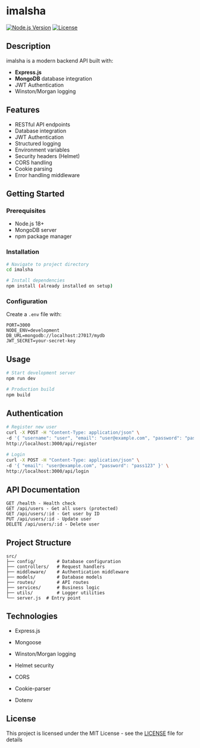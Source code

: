 # imalsha

[![Node.js Version](https://img.shields.io/badge/Node.js-18.x-green)](https://nodejs.org/)
[![License](https://img.shields.io/badge/License-MIT-blue)](LICENSE)

## Description
imalsha is a modern backend API built with:
- **Express.js** 
- **MongoDB** database integration
- JWT Authentication
- Winston/Morgan logging

## Features
- RESTful API endpoints
- Database integration
- JWT Authentication
- Structured logging
- Environment variables
- Security headers (Helmet)
- CORS handling
- Cookie parsing
- Error handling middleware

## Getting Started

### Prerequisites
- Node.js 18+
- MongoDB server
- npm package manager

### Installation
```bash
# Navigate to project directory
cd imalsha

# Install dependencies
npm install (already installed on setup)
```

### Configuration
Create a `.env` file with:
```env
PORT=3000
NODE_ENV=development
DB_URL=mongodb://localhost:27017/mydb
JWT_SECRET=your-secret-key
```

## Usage
```bash
# Start development server
npm run dev

# Production build 
npm build
```

## Authentication
```bash
# Register new user
curl -X POST -H "Content-Type: application/json" \
-d '{ "username": "user", "email": "user@example.com", "password": "pass123" }' \
http://localhost:3000/api/register

# Login
curl -X POST -H "Content-Type: application/json" \
-d '{ "email": "user@example.com", "password": "pass123" }' \
http://localhost:3000/api/login
```


## API Documentation
```
GET /health - Health check
GET /api/users - Get all users (protected)
GET /api/users/:id - Get user by ID
PUT /api/users/:id - Update user
DELETE /api/users/:id - Delete user
```

## Project Structure
```
src/
├── config/        # Database configuration
├── controllers/   # Request handlers
├── middleware/    # Authentication middleware
├── models/        # Database models
├── routes/        # API routes
├── services/      # Business logic
├── utils/         # Logger utilities
└── server.js  # Entry point
```

## Technologies
- Express.js

- Mongoose

- Winston/Morgan logging
- Helmet security
- CORS
- Cookie-parser
- Dotenv

## License
This project is licensed under the MIT License - see the [LICENSE](LICENSE) file for details